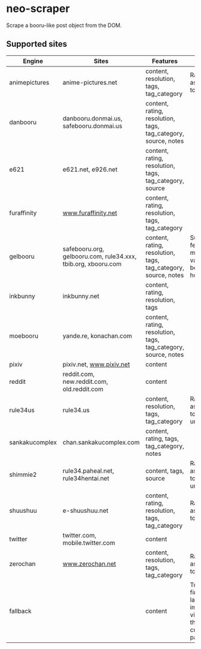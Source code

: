 # neo-scraper

Scrape a booru-like post object from the DOM.

## Supported sites

| Engine         | Sites                                                         | Features                                                       | Notes                                                         |
| -------------- | ------------------------------------------------------------- | -------------------------------------------------------------- | ------------------------------------------------------------- |
| animepictures  | anime-pictures.net                                            | content, resolution, tags, tag_category                        | Rating is assumed to be safe.                                 |
| danbooru       | danbooru.donmai.us, safebooru.donmai.us                       | content, rating, resolution, tags, tag_category, source, notes |                                                               |
| e621           | e621.net, e926.net                                            | content, rating, resolution, tags, tag_category, source        |                                                               |
| furaffinity    | www.furaffinity.net                                           | content, rating, resolution, tags, tag_category                |                                                               |
| gelbooru       | safebooru.org, gelbooru.com, rule34.xxx, tbib.org, xbooru.com | content, rating, resolution, tags, tag_category, source, notes | Supported features might vary between hosts.                  |
| inkbunny       | inkbunny.net                                                  | content, rating, resolution, tags                              |                                                               |
| moebooru       | yande.re, konachan.com                                        | content, rating, resolution, tags, tag_category, source, notes |                                                               |
| pixiv          | pixiv.net, www.pixiv.net                                      | content                                                        |                                                               |
| reddit         | reddit.com, new.reddit.com, old.reddit.com                    | content                                                        |                                                               |
| rule34us       | rule34.us                                                     | content, resolution, tags, tag_category                        | Rating is assumed to be unsafe.                               |
| sankakucomplex | chan.sankakucomplex.com                                       | content, rating, tags, tag_category, notes                     |                                                               |
| shimmie2       | rule34.paheal.net, rule34hentai.net                           | content, tags, source                                          | Rating is assumed to be unsafe.                               |
| shuushuu       | e-shuushuu.net                                                | content, rating, resolution, tags, tag_category                | Rating is assumed to be safe.                                 |
| twitter        | twitter.com, mobile.twitter.com                               | content                                                        |                                                               |
| zerochan       | www.zerochan.net                                              | content, resolution, tags, tag_category                        | Rating is assumed to be safe.                                 |
| fallback       |                                                               | content                                                        | Tries to find the largest image or video on the current page. |
